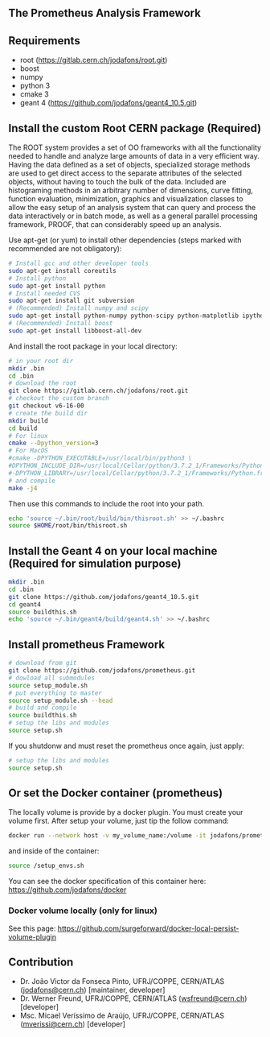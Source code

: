 
## The Prometheus Analysis Framework


## Requirements

- root (https://gitlab.cern.ch/jodafons/root.git)
- boost
- numpy
- python 3
- cmake 3
- geant 4 (https://github.com/jodafons/geant4_10.5.git)



## Install the custom Root CERN package (Required)

The ROOT system provides a set of OO frameworks with all the functionality
needed to handle and analyze large amounts of data in a very efficient way.
Having the data defined as a set of objects, specialized storage methods are
used to get direct access to the separate attributes of the selected objects,
without having to touch the bulk of the data. Included are histograming
methods in an arbitrary number of dimensions, curve fitting, function
evaluation, minimization, graphics and visualization classes to allow
the easy setup of an analysis system that can query and process the data
interactively or in batch mode, as well as a general parallel processing
framework, PROOF, that can considerably speed up an analysis.

Use apt-get (or yum) to install other dependencies (steps marked with recommended are not obligatory):

```bash
# Install gcc and other developer tools
sudo apt-get install coreutils
# Install python
sudo apt-get install python
# Install needed CVS
sudo apt-get install git subversion
# (Recommended) Install numpy and scipy
sudo apt-get install python-numpy python-scipy python-matplotlib ipython ipython-notebook python-pandas python-sympy python-nose
# (Recommended) Install boost
sudo apt-get install libboost-all-dev
```

And install the root package in your local directory:


```bash
# in your root dir
mkdir .bin
cd .bin
# download the root
git clone https://gitlab.cern.ch/jodafons/root.git
# checkout the custom branch
git checkout v6-16-00
# create the build dir
mkdir build
cd build
# For linux
cmake --Dpython_version=3   
# For MacOS
#cmake -DPYTHON_EXECUTABLE=/usr/local/bin/python3 \
#DPYTHON_INCLUDE_DIR=/usr/local/Cellar/python/3.7.2_1/Frameworks/Python.framework/Versions/3.7/Headers \
#-DPYTHON_LIBRARY=/usr/local/Cellar/python/3.7.2_1/Frameworks/Python.framework/Versions/3.7/lib/libpython3.7.dylib 
# and compile
make -j4
```

Then use this commands to include the root into your path.

```bash
echo 'source ~/.bin/root/build/bin/thisroot.sh' >> ~/.bashrc
source $HOME/root/bin/thisroot.sh
```




## Install the Geant 4 on your local machine (Required for simulation purpose)

```bash
mkdir .bin
cd .bin
git clone https://github.com/jodafons/geant4_10.5.git
cd geant4
source buildthis.sh
echo 'source ~/.bin/geant4/build/geant4.sh' >> ~/.bashrc
```



## Install prometheus Framework


```bash
# download from git
git clone https://github.com/jodafons/prometheus.git
# dowload all submodules
source setup_module.sh
# put everything to master
source setup_module.sh --head
# build and compile
source buildthis.sh
# setup the libs and modules
source setup.sh
```

If you shutdonw and must reset the prometheus once again, just apply:
```bash
# setup the libs and modules
source setup.sh
```



## Or set the Docker container (prometheus)

The locally volume is provide by a docker plugin. You must create your volume first. After setup your volume,
just tip the follow command:

```bash
docker run --network host -v my_volume_name:/volume -it jodafons/prometheus /bin/bash
```

and inside of the container:

```bash
source /setup_envs.sh
```

You can see the docker specification of this container here: https://github.com/jodafons/docker

### Docker volume locally (only for linux)

See this page: https://github.com/surgeforward/docker-local-persist-volume-plugin



## Contribution

- Dr. João Victor da Fonseca Pinto, UFRJ/COPPE, CERN/ATLAS (jodafons@cern.ch) [maintainer, developer]
- Dr. Werner Freund, UFRJ/COPPE, CERN/ATLAS (wsfreund@cern.ch) [developer]
- Msc. Micael Veríssimo de Araújo, UFRJ/COPPE, CERN/ATLAS (mverissi@cern.ch) [developer]


